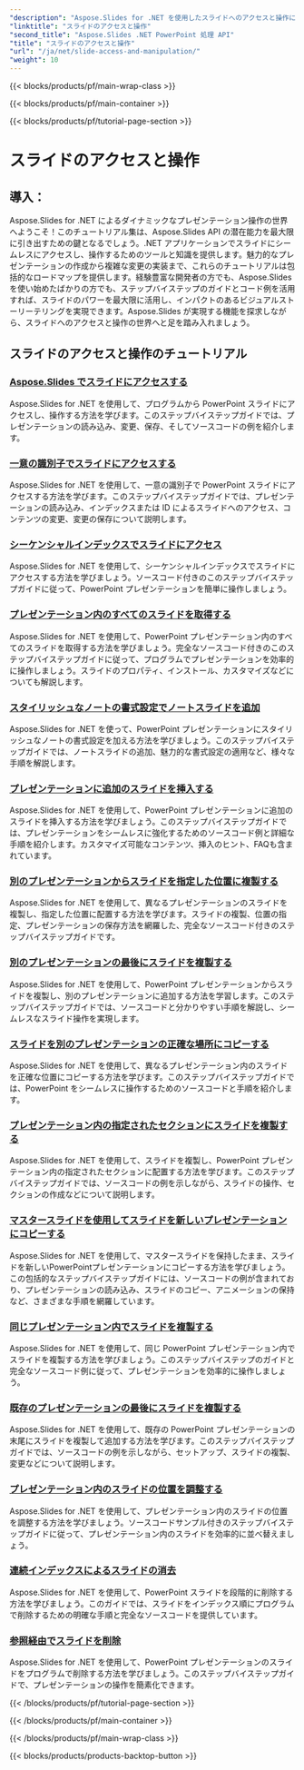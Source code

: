 ```yaml
---
"description": "Aspose.Slides for .NET を使用したスライドへのアクセスと操作に関する包括的なチュートリアルをご覧ください。プログラムでプレゼンテーションを作成、変更、強化する方法を学びます。"
"linktitle": "スライドのアクセスと操作"
"second_title": "Aspose.Slides .NET PowerPoint 処理 API"
"title": "スライドのアクセスと操作"
"url": "/ja/net/slide-access-and-manipulation/"
"weight": 10
---
```


{{< blocks/products/pf/main-wrap-class >}}

{{< blocks/products/pf/main-container >}}

{{< blocks/products/pf/tutorial-page-section >}}

# スライドのアクセスと操作

## 導入：

Aspose.Slides for .NET によるダイナミックなプレゼンテーション操作の世界へようこそ！このチュートリアル集は、Aspose.Slides API の潜在能力を最大限に引き出すための鍵となるでしょう。.NET アプリケーションでスライドにシームレスにアクセスし、操作するためのツールと知識を提供します。魅力的なプレゼンテーションの作成から複雑な変更の実装まで、これらのチュートリアルは包括的なロードマップを提供します。経験豊富な開発者の方でも、Aspose.Slides を使い始めたばかりの方でも、ステップバイステップのガイドとコード例を活用すれば、スライドのパワーを最大限に活用し、インパクトのあるビジュアルストーリーテリングを実現できます。Aspose.Slides が実現する機能を探求しながら、スライドへのアクセスと操作の世界へと足を踏み入れましょう。

## スライドのアクセスと操作のチュートリアル
### [Aspose.Slides でスライドにアクセスする](./accessing-slides/)
Aspose.Slides for .NET を使用して、プログラムから PowerPoint スライドにアクセスし、操作する方法を学びます。このステップバイステップガイドでは、プレゼンテーションの読み込み、変更、保存、そしてソースコードの例を紹介します。
### [一意の識別子でスライドにアクセスする](./access-slide-by-id/)
Aspose.Slides for .NET を使用して、一意の識別子で PowerPoint スライドにアクセスする方法を学びます。このステップバイステップガイドでは、プレゼンテーションの読み込み、インデックスまたは ID によるスライドへのアクセス、コンテンツの変更、変更の保存について説明します。
### [シーケンシャルインデックスでスライドにアクセス](./access-slide-by-index/)
Aspose.Slides for .NET を使用して、シーケンシャルインデックスでスライドにアクセスする方法を学びましょう。ソースコード付きのこのステップバイステップガイドに従って、PowerPoint プレゼンテーションを簡単に操作しましょう。
### [プレゼンテーション内のすべてのスライドを取得する](./access-all-slides/)
Aspose.Slides for .NET を使用して、PowerPoint プレゼンテーション内のすべてのスライドを取得する方法を学びましょう。完全なソースコード付きのこのステップバイステップガイドに従って、プログラムでプレゼンテーションを効率的に操作しましょう。スライドのプロパティ、インストール、カスタマイズなどについても解説します。
### [スタイリッシュなノートの書式設定でノートスライドを追加](./add-notes-slide-with-notes-style/)
Aspose.Slides for .NET を使って、PowerPoint プレゼンテーションにスタイリッシュなノートの書式設定を加える方法を学びましょう。このステップバイステップガイドでは、ノートスライドの追加、魅力的な書式設定の適用など、様々な手順を解説します。
### [プレゼンテーションに追加のスライドを挿入する](./add-slides/)
Aspose.Slides for .NET を使用して、PowerPoint プレゼンテーションに追加のスライドを挿入する方法を学びましょう。このステップバイステップガイドでは、プレゼンテーションをシームレスに強化するためのソースコード例と詳細な手順を紹介します。カスタマイズ可能なコンテンツ、挿入のヒント、FAQも含まれています。
### [別のプレゼンテーションからスライドを指定した位置に複製する](./clone-slide-from-another-presentation-specified-position/)
Aspose.Slides for .NET を使用して、異なるプレゼンテーションのスライドを複製し、指定した位置に配置する方法を学びます。スライドの複製、位置の指定、プレゼンテーションの保存方法を網羅した、完全なソースコード付きのステップバイステップガイドです。
### [別のプレゼンテーションの最後にスライドを複製する](./clone-slide-end-of-another-presentation/)
Aspose.Slides for .NET を使用して、PowerPoint プレゼンテーションからスライドを複製し、別のプレゼンテーションに追加する方法を学習します。このステップバイステップガイドでは、ソースコードと分かりやすい手順を解説し、シームレスなスライド操作を実現します。
### [スライドを別のプレゼンテーションの正確な場所にコピーする](./clone-slide-to-specific-position-in-another-presentation/)
Aspose.Slides for .NET を使用して、異なるプレゼンテーション内のスライドを正確な位置にコピーする方法を学びます。このステップバイステップガイドでは、PowerPoint をシームレスに操作するためのソースコードと手順を紹介します。
### [プレゼンテーション内の指定されたセクションにスライドを複製する](./clone-slide-into-specified-section/)
Aspose.Slides for .NET を使用して、スライドを複製し、PowerPoint プレゼンテーション内の指定されたセクションに配置する方法を学びます。このステップバイステップガイドでは、ソースコードの例を示しながら、スライドの操作、セクションの作成などについて説明します。
### [マスタースライドを使用してスライドを新しいプレゼンテーションにコピーする](./clone-slide-to-another-presentation-with-master/)
Aspose.Slides for .NET を使用して、マスタースライドを保持したまま、スライドを新しいPowerPointプレゼンテーションにコピーする方法を学びましょう。この包括的なステップバイステップガイドには、ソースコードの例が含まれており、プレゼンテーションの読み込み、スライドのコピー、アニメーションの保持など、さまざまな手順を網羅しています。
### [同じプレゼンテーション内でスライドを複製する](./clone-slide-within-same-presentation/)
Aspose.Slides for .NET を使用して、同じ PowerPoint プレゼンテーション内でスライドを複製する方法を学びましょう。このステップバイステップのガイドと完全なソースコード例に従って、プレゼンテーションを効率的に操作しましょう。
### [既存のプレゼンテーションの最後にスライドを複製する](./clone-slide-within-same-presentation-to-end/)
Aspose.Slides for .NET を使用して、既存の PowerPoint プレゼンテーションの末尾にスライドを複製して追加する方法を学びます。このステップバイステップガイドでは、ソースコードの例を示しながら、セットアップ、スライドの複製、変更などについて説明します。
### [プレゼンテーション内のスライドの位置を調整する](./change-slide-position/)
Aspose.Slides for .NET を使用して、プレゼンテーション内のスライドの位置を調整する方法を学びましょう。ソースコードサンプル付きのステップバイステップガイドに従って、プレゼンテーション内のスライドを効率的に並べ替えましょう。
### [連続インデックスによるスライドの消去](./remove-slide-using-index/)
Aspose.Slides for .NET を使用して、PowerPoint スライドを段階的に削除する方法を学びましょう。このガイドでは、スライドをインデックス順にプログラムで削除するための明確な手順と完全なソースコードを提供しています。
### [参照経由でスライドを削除](./remove-slide-using-reference/)
Aspose.Slides for .NET を使用して、PowerPoint プレゼンテーションのスライドをプログラムで削除する方法を学びましょう。このステップバイステップガイドで、プレゼンテーションの操作を簡素化できます。

{{< /blocks/products/pf/tutorial-page-section >}}

{{< /blocks/products/pf/main-container >}}

{{< /blocks/products/pf/main-wrap-class >}}

{{< blocks/products/products-backtop-button >}}